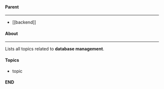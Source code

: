 #### Parent
- - -
- [[backend]]

#### About
---
Lists all topics related to **database management**.

#### Topics
- topic

#### END



